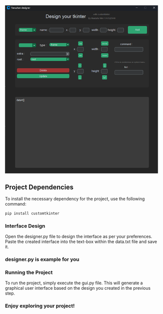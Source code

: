 ![designerguiimage](designer-gui.png)

## Project Dependencies

To install the necessary dependency for the project, use the following command:

```bash
pip install customtkinter
```


### Interface Design
Open the designer.py file to design the interface as per your preferences. Paste the created interface into the text-box within the data.txt file and save it.


### designer.py is example for you


### Running the Project
To run the project, simply execute the gui.py file. This will generate a graphical user interface based on the design you created in the previous step.

### Enjoy exploring your project!
